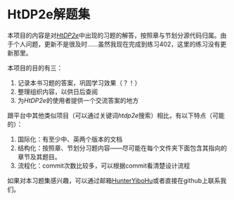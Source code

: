 # HtDP2e解题集

本项目的内容是对[*HtDP2e*](http://www.ccs.neu.edu/home/matthias/HtDP2e/index.html)中出现的习题的解答，按照章与节划分源代码归属。由于个人问题，更新不是很及时……虽然我现在完成到练习402，这里的练习没有更新那里。

本项目的目的有三：

1. 记录本书习题的答案，巩固学习效果（？！）
2. 整理组织内容，以供日后查阅
3. 为*HtDP2e*的使用者提供一个交流答案的地方

跟平台中其他类似项目（可以通过关键词*htdp2e*搜索）相比，有以下特点（可能的）：

1. 国际化：有至少中、英两个版本的文档
2. 结构化：按照章、节划分习题内容——尽可能在每个文件夹下面包含其指向的章节及其题目。
3. 流程化：commit次数比较多，可以根据commit看清楚设计流程

如果对本习题集感兴趣，可以通过邮箱[HunterYiboHu](http://scr.im/3fw5)或者直接在github上联系我们。
